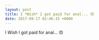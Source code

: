 ```yaml
---
layout: post
title: I *Wish* I got paid for anal... 😞
date: 2017-09-17 02:46:15 +0000
---
```


I *Wish* I got paid for anal... 😞

